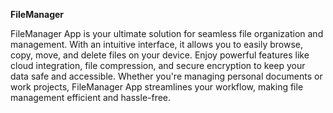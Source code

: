 **FileManager**


FileManager App is your ultimate solution for seamless file organization and management. With an intuitive interface, it allows you to easily browse, copy, move, and delete files on your device. Enjoy powerful features like cloud integration, file compression, and secure encryption to keep your data safe and accessible. Whether you're managing personal documents or work projects, FileManager App streamlines your workflow, making file management efficient and hassle-free.

